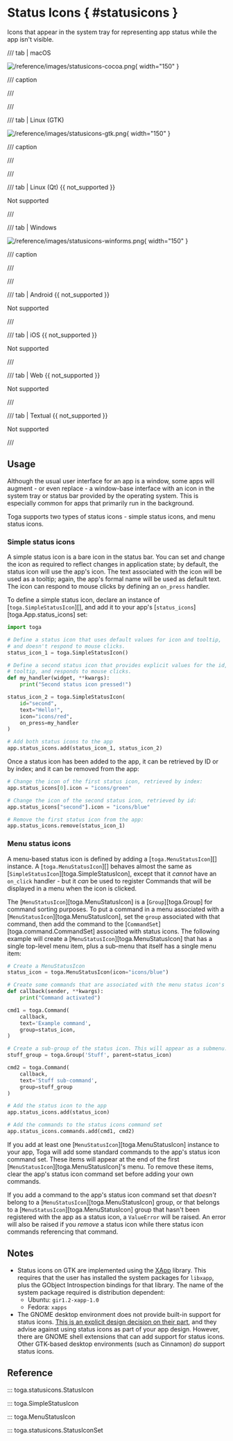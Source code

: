 # Status Icons  { #statusicons }

Icons that appear in the system tray for representing app status while the app isn't visible.

/// tab | macOS

![/reference/images/statusicons-cocoa.png](/reference/images/statusicons-cocoa.png){ width="150" }

/// caption

///

<!-- TODO: Update alt text -->

///

/// tab | Linux (GTK)

![/reference/images/statusicons-gtk.png](/reference/images/statusicons-gtk.png){ width="150" }

/// caption

///

<!-- TODO: Update alt text -->

///

/// tab | Linux (Qt) {{ not_supported }}

Not supported

///

/// tab | Windows

![/reference/images/statusicons-winforms.png](/reference/images/statusicons-winforms.png){ width="150" }

/// caption

///

<!-- TODO: Update alt text -->

///

/// tab | Android {{ not_supported }}

Not supported

///

/// tab | iOS {{ not_supported }}

Not supported

///

/// tab | Web {{ not_supported }}

Not supported

///

/// tab | Textual {{ not_supported }}

Not supported

///

## Usage

Although the usual user interface for an app is a window, some apps will augment - or even replace - a window-base interface with an icon in the system tray or status bar provided by the operating system. This is especially common for apps that primarily run in the background.

Toga supports two types of status icons - simple status icons, and menu status icons.

### Simple status icons

A simple status icon is a bare icon in the status bar. You can set and change the icon as required to reflect changes in application state; by default, the status icon will use the app's icon. The text associated with the icon will be used as a tooltip; again, the app's formal name will be used as default text. The icon can respond to mouse clicks by defining an `on_press` handler.

To define a simple status icon, declare an instance of [`toga.SimpleStatusIcon`][], and add it to your app's [`status_icons`][toga.App.status_icons] set:

```python
import toga

# Define a status icon that uses default values for icon and tooltip,
# and doesn't respond to mouse clicks.
status_icon_1 = toga.SimpleStatusIcon()

# Define a second status icon that provides explicit values for the id, icon and
# tooltip, and responds to mouse clicks.
def my_handler(widget, **kwargs):
    print("Second status icon pressed!")

status_icon_2 = toga.SimpleStatusIcon(
    id="second",
    text="Hello!",
    icon="icons/red",
    on_press=my_handler
)

# Add both status icons to the app
app.status_icons.add(status_icon_1, status_icon_2)
```

Once a status icon has been added to the app, it can be retrieved by ID or by index; and it can be removed from the app:

```python
# Change the icon of the first status icon, retrieved by index:
app.status_icons[0].icon = "icons/green"

# Change the icon of the second status icon, retrieved by id:
app.status_icons["second"].icon = "icons/blue"

# Remove the first status icon from the app:
app.status_icons.remove(status_icon_1)
```

### Menu status icons

A menu-based status icon is defined by adding a [`toga.MenuStatusIcon`][] instance. A [`toga.MenuStatusIcon`][] behaves almost the same as [`SimpleStatusIcon`][toga.SimpleStatusIcon], except that it *cannot* have an `on_click` handler - but it *can* be used to register Commands that will be displayed in a menu when the icon is clicked.

The [`MenuStatusIcon`][toga.MenuStatusIcon] is a [`Group`][toga.Group] for command sorting purposes. To put a command in a menu associated with a [`MenuStatusIcon`][toga.MenuStatusIcon], set the `group` associated with that command, then add the command to the [`CommandSet`][toga.command.CommandSet] associated with status icons. The following example will create a [`MenuStatusIcon`][toga.MenuStatusIcon] that has a single top-level menu item, plus a sub-menu that itself has a single menu item:

```python
# Create a MenuStatusIcon
status_icon = toga.MenuStatusIcon(icon="icons/blue")

# Create some commands that are associated with the menu status icon's group.
def callback(sender, **kwargs):
    print("Command activated")

cmd1 = toga.Command(
    callback,
    text='Example command',
    group=status_icon,
)

# Create a sub-group of the status icon. This will appear as a submenu.
stuff_group = toga.Group('Stuff', parent=status_icon)

cmd2 = toga.Command(
    callback,
    text='Stuff sub-command',
    group=stuff_group
)

# Add the status icon to the app
app.status_icons.add(status_icon)

# Add the commands to the status icons command set
app.status_icons.commands.add(cmd1, cmd2)
```

If you add at least one [`MenuStatusIcon`][toga.MenuStatusIcon] instance to your app, Toga will add some standard commands to the app's status icon command set. These items will appear at the end of the first [`MenuStatusIcon`][toga.MenuStatusIcon]'s menu. To remove these items, clear the app's status icon command set before adding your own commands.

If you add a command to the app's status icon command set that *doesn't* belong to a [`MenuStatusIcon`][toga.MenuStatusIcon] group, or that belongs to a [`MenuStatusIcon`][toga.MenuStatusIcon] group that hasn't been registered with the app as a status icon, a `ValueError` will be raised. An error will also be raised if you *remove* a status icon while there status icon commands referencing that command.

## Notes

- Status icons on GTK are implemented using the [XApp](https://github.com/linuxmint/xapp) library. This requires that the user has installed the system packages for `libxapp`, plus the GObject Introspection bindings for that library. The name of the system package required is distribution dependent:
  - Ubuntu: `gir1.2-xapp-1.0`
  - Fedora: `xapps`
- The GNOME desktop environment does not provide built-in support for status icons. [This is an explicit design decision on their part](https://blogs.gnome.org/aday/2017/08/31/status-icons-and-gnome/), and they advise against using status icons as part of your app design. However, there are GNOME shell extensions that can add support for status icons. Other GTK-based desktop environments (such as Cinnamon) *do* support status icons.

## Reference

::: toga.statusicons.StatusIcon

::: toga.SimpleStatusIcon

::: toga.MenuStatusIcon

::: toga.statusicons.StatusIconSet
